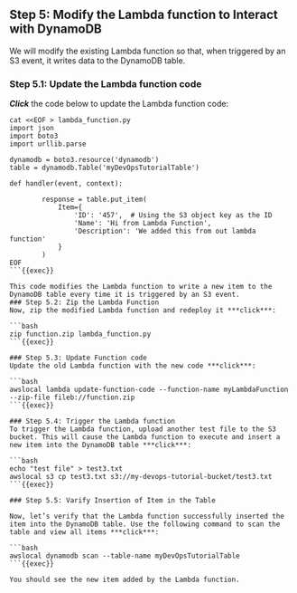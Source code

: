 ## Step 5: Modify the Lambda function to Interact with DynamoDB

We will modify the existing Lambda function so that, when triggered by an S3 event, it writes data to the DynamoDB table.

### Step 5.1: Update the Lambda function code
***Click*** the code below to update the Lambda function code:

```
cat <<EOF > lambda_function.py
import json
import boto3
import urllib.parse

dynamodb = boto3.resource('dynamodb')
table = dynamodb.Table('myDevOpsTutorialTable')

def handler(event, context):
       
        response = table.put_item(
            Item={
                'ID': '457',  # Using the S3 object key as the ID
                'Name': 'Hi from Lambda Function',
                'Description': 'We added this from out lambda function'
            }
        )
EOF
```{{exec}}

This code modifies the Lambda function to write a new item to the DynamoDB table every time it is triggered by an S3 event.
### Step 5.2: Zip the Lambda Function
Now, zip the modified Lambda function and redeploy it ***click***:

```bash
zip function.zip lambda_function.py
```{{exec}}

### Step 5.3: Update Function code
Update the old Lambda function with the new code ***click***:

```bash
awslocal lambda update-function-code --function-name myLambdaFunction --zip-file fileb://function.zip
```{{exec}}

### Step 5.4: Trigger the Lambda function  
To trigger the Lambda function, upload another test file to the S3 bucket. This will cause the Lambda function to execute and insert a new item into the DynamoDB table ***click***:

```bash
echo "test file" > test3.txt
awslocal s3 cp test3.txt s3://my-devops-tutorial-bucket/test3.txt
```{{exec}}

### Step 5.5: Varify Insertion of Item in the Table  

Now, let’s verify that the Lambda function successfully inserted the item into the DynamoDB table. Use the following command to scan the table and view all items ***click***:

```bash
awslocal dynamodb scan --table-name myDevOpsTutorialTable
```{{exec}}

You should see the new item added by the Lambda function.